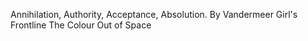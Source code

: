 Annihilation, Authority, Acceptance, Absolution. By Vandermeer
Girl's Frontline
The Colour Out of Space